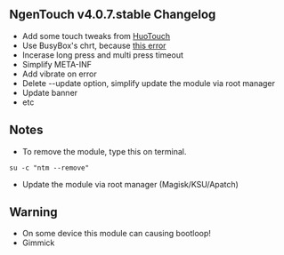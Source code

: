 ## NgenTouch v4.0.7.stable Changelog
- Add some touch tweaks from [HuoTouch](https://t.me/gudangtoenixzdisc/27430)
- Use BusyBox's chrt, because [this error](https://t.me/rexxProject/12771)
- Incerase long press and multi press timeout
- Simplify META-INF
- Add vibrate on error
- Delete --update option, simplify update the module via root manager
- Update banner
- etc

## Notes
- To remove the module, type this on terminal.
```
su -c "ntm --remove"
```
- Update the module via root manager (Magisk/KSU/Apatch)

## Warning
- On some device this module can causing bootloop!
- Gimmick